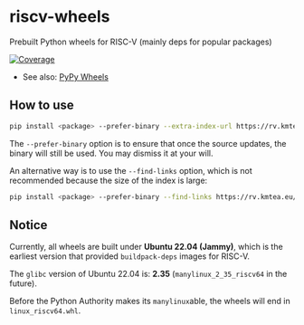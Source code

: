 # riscv-wheels
Prebuilt Python wheels for RISC-V (mainly deps for popular packages)

[![Coverage](https://shields.io/badge/python-3.8%20%7C%203.9%20%7C%203.10%20%7C%203.11%20%7C%203.12-blue)](https://github.com/KumaTea/riscv-wheels/releases)

* See also: [PyPy Wheels](https://github.com/KumaTea/pypy-wheels)

## How to use

```bash
pip install <package> --prefer-binary --extra-index-url https://rv.kmtea.eu/simple
```

The `--prefer-binary` option is to ensure that
once the source updates, the binary will still be used.
You may dismiss it at your will.

An alternative way is to use the `--find-links` option,
which is not recommended because the size of the index is large:

```bash
pip install <package> --prefer-binary --find-links https://rv.kmtea.eu/wheels.html
```

## Notice

Currently, all wheels are built under
**Ubuntu 22.04 (Jammy)**,
which is the earliest version that provided
`buildpack-deps` images for RISC-V.

The `glibc` version of Ubuntu 22.04 is:
**2.35** (`manylinux_2_35_riscv64` in the future).

Before the Python Authority makes its `manylinux`able,
the wheels will end in `linux_riscv64.whl`.
